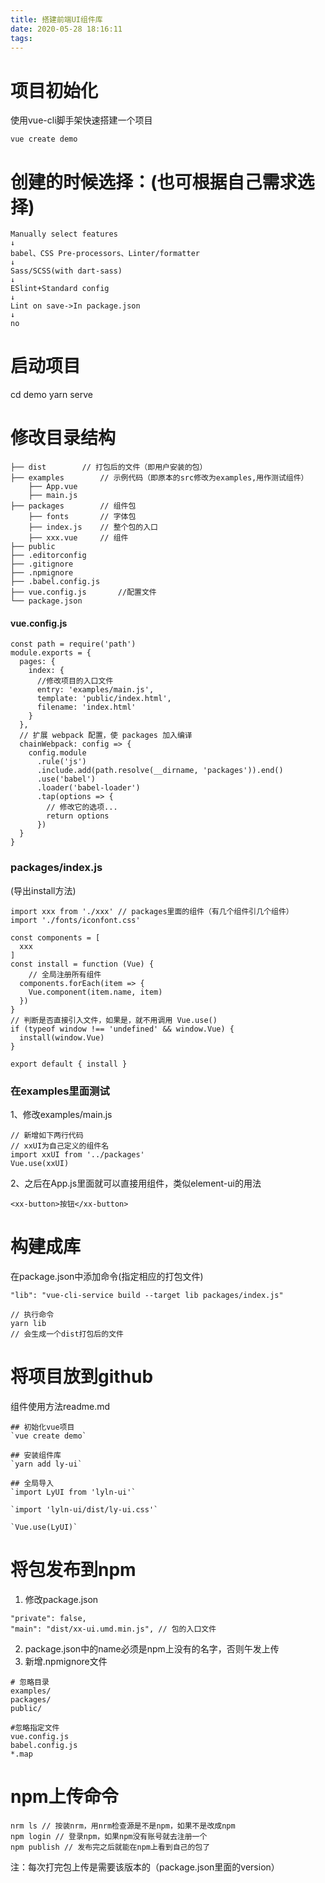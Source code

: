```yaml
---
title: 搭建前端UI组件库
date: 2020-05-28 18:16:11
tags:
---
```

# 项目初始化
使用vue-cli脚手架快速搭建一个项目
```
vue create demo
```

# 创建的时候选择：(也可根据自己需求选择)
```
Manually select features
↓
babel、CSS Pre-processors、Linter/formatter
↓
Sass/SCSS(with dart-sass)
↓
ESlint+Standard config
↓
Lint on save->In package.json
↓
no
```
<!--more-->
# 启动项目
cd demo
yarn serve

# 修改目录结构
```
├── dist        // 打包后的文件（即用户安装的包）
├── examples        // 示例代码（即原本的src修改为examples,用作测试组件）
    ├── App.vue
    ├── main.js
├── packages        // 组件包
    ├── fonts       // 字体包
    ├── index.js    // 整个包的入口
    ├── xxx.vue     // 组件
├── public
├── .editorconfig
├── .gitignore
├── .npmignore
├── .babel.config.js 
├── vue.config.js       //配置文件
└── package.json
```

#### vue.config.js
```
const path = require('path')
module.exports = {
  pages: {
    index: {
      //修改项目的入口文件
      entry: 'examples/main.js',
      template: 'public/index.html',
      filename: 'index.html'
    }
  },
  // 扩展 webpack 配置，使 packages 加入编译
  chainWebpack: config => {
    config.module
      .rule('js')
      .include.add(path.resolve(__dirname, 'packages')).end()
      .use('babel')
      .loader('babel-loader')
      .tap(options => {
        // 修改它的选项...
        return options
      })
  }
}
```

### packages/index.js
(导出install方法)
```
import xxx from './xxx' // packages里面的组件（有几个组件引几个组件）
import './fonts/iconfont.css'

const components = [
  xxx
]
const install = function (Vue) {
    // 全局注册所有组件
  components.forEach(item => {
    Vue.component(item.name, item)
  })
}
// 判断是否直接引入文件，如果是，就不用调用 Vue.use()
if (typeof window !== 'undefined' && window.Vue) {
  install(window.Vue)
}

export default { install }

```

### 在examples里面测试
1、修改examples/main.js
```
// 新增如下两行代码
// xxUI为自己定义的组件名
import xxUI from '../packages'
Vue.use(xxUI)
```
2、之后在App.js里面就可以直接用组件，类似element-ui的用法
```
<xx-button>按钮</xx-button>
```

# 构建成库
在package.json中添加命令(指定相应的打包文件)
```
"lib": "vue-cli-service build --target lib packages/index.js"
```
```
// 执行命令
yarn lib
// 会生成一个dist打包后的文件
```

# 将项目放到github
组件使用方法readme.md
```
## 初始化vue项目
`vue create demo`

## 安装组件库
`yarn add ly-ui`

## 全局导入
`import LyUI from 'lyln-ui'`

`import 'lyln-ui/dist/ly-ui.css'`

`Vue.use(LyUI)`
```

# 将包发布到npm
1. 修改package.json
```
"private": false,
"main": "dist/xx-ui.umd.min.js", // 包的入口文件
```
2. package.json中的name必须是npm上没有的名字，否则午发上传
3. 新增.npmignore文件
```
# 忽略目录
examples/
packages/
public/

#忽略指定文件
vue.config.js
babel.config.js
*.map
```

# npm上传命令
```
nrm ls // 按装nrm，用nrm检查源是不是npm，如果不是改成npm
npm login // 登录npm，如果npm没有账号就去注册一个
npm publish // 发布完之后就能在npm上看到自己的包了
```
注：每次打完包上传是需要该版本的（package.json里面的version）